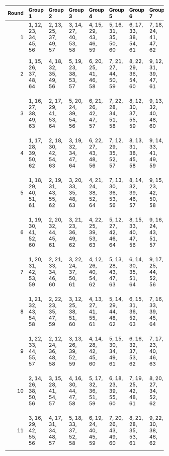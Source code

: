 |   Round | Group 1               | Group 2               | Group 3               | Group 4               | Group 5               | Group 6               | Group 7               | Group 8                | Group 9                | Group 10           | Group 11           |
|--------:|:----------------------|:----------------------|:----------------------|:----------------------|:----------------------|:----------------------|:----------------------|:-----------------------|:-----------------------|:-------------------|:-------------------|
|       1 | 1, 12, 23, 34, 45, 56 | 2, 13, 25, 37, 49, 57 | 3, 14, 27, 40, 53, 58 | 4, 15, 29, 43, 46, 59 | 5, 16, 31, 35, 50, 60 | 6, 17, 33, 38, 54, 61 | 7, 18, 24, 41, 47, 62 | 8, 19, 26, 44, 51, 63  | 9, 20, 28, 36, 55, 64  | 10, 21, 30, 39, 48 | 11, 22, 32, 42, 52 |
|       2 | 1, 15, 26, 37, 48, 64 | 4, 18, 32, 35, 49, 56 | 5, 19, 23, 38, 53, 57 | 6, 20, 25, 41, 46, 58 | 7, 21, 27, 44, 50, 59 | 8, 22, 29, 36, 54, 60 | 9, 12, 31, 39, 47, 61 | 10, 13, 33, 42, 51, 62 | 11, 14, 24, 34, 55, 63 | 2, 16, 28, 40, 52  | 3, 17, 30, 43, 45  |
|       3 | 1, 16, 27, 38, 49, 63 | 2, 17, 29, 41, 53, 64 | 5, 20, 24, 39, 54, 56 | 6, 21, 26, 42, 47, 57 | 7, 22, 28, 34, 51, 58 | 8, 12, 30, 37, 55, 59 | 9, 13, 32, 40, 48, 60 | 10, 14, 23, 43, 52, 61 | 11, 15, 25, 35, 45, 62 | 3, 18, 31, 44, 46  | 4, 19, 33, 36, 50  |
|       4 | 1, 17, 28, 39, 50, 62 | 2, 18, 30, 42, 54, 63 | 3, 19, 32, 34, 47, 64 | 6, 22, 27, 43, 48, 56 | 7, 12, 29, 35, 52, 57 | 8, 13, 31, 38, 45, 58 | 9, 14, 33, 41, 49, 59 | 10, 15, 24, 44, 53, 60 | 11, 16, 26, 36, 46, 61 | 4, 20, 23, 37, 51  | 5, 21, 25, 40, 55  |
|       5 | 1, 18, 29, 40, 51, 61 | 2, 19, 31, 43, 55, 62 | 3, 20, 33, 35, 48, 63 | 4, 21, 24, 38, 52, 64 | 7, 13, 30, 36, 53, 56 | 8, 14, 32, 39, 46, 57 | 9, 15, 23, 42, 50, 58 | 10, 16, 25, 34, 54, 59 | 11, 17, 27, 37, 47, 60 | 5, 22, 26, 41, 45  | 6, 12, 28, 44, 49  |
|       6 | 1, 19, 30, 41, 52, 60 | 2, 20, 32, 44, 45, 61 | 3, 21, 23, 36, 49, 62 | 4, 22, 25, 39, 53, 63 | 5, 12, 27, 42, 46, 64 | 8, 15, 33, 40, 47, 56 | 9, 16, 24, 43, 51, 57 | 10, 17, 26, 35, 55, 58 | 11, 18, 28, 38, 48, 59 | 6, 13, 29, 34, 50  | 7, 14, 31, 37, 54  |
|       7 | 1, 20, 31, 42, 53, 59 | 2, 21, 33, 34, 46, 60 | 3, 22, 24, 37, 50, 61 | 4, 12, 26, 40, 54, 62 | 5, 13, 28, 43, 47, 63 | 6, 14, 30, 35, 51, 64 | 9, 17, 25, 44, 52, 56 | 10, 18, 27, 36, 45, 57 | 11, 19, 29, 39, 49, 58 | 7, 15, 32, 38, 55  | 8, 16, 23, 41, 48  |
|       8 | 1, 21, 32, 43, 54, 58 | 2, 22, 23, 35, 47, 59 | 3, 12, 25, 38, 51, 60 | 4, 13, 27, 41, 55, 61 | 5, 14, 29, 44, 48, 62 | 6, 15, 31, 36, 52, 63 | 7, 16, 33, 39, 45, 64 | 10, 19, 28, 37, 46, 56 | 11, 20, 30, 40, 50, 57 | 8, 17, 24, 42, 49  | 9, 18, 26, 34, 53  |
|       9 | 1, 22, 33, 44, 55, 57 | 2, 12, 24, 36, 48, 58 | 3, 13, 26, 39, 52, 59 | 4, 14, 28, 42, 45, 60 | 5, 15, 30, 34, 49, 61 | 6, 16, 32, 37, 53, 62 | 7, 17, 23, 40, 46, 63 | 8, 18, 25, 43, 50, 64  | 11, 21, 31, 41, 51, 56 | 9, 19, 27, 35, 54  | 10, 20, 29, 38, 47 |
|      10 | 2, 14, 26, 38, 50, 56 | 3, 15, 28, 41, 54, 57 | 4, 16, 30, 44, 47, 58 | 5, 17, 32, 36, 51, 59 | 6, 18, 23, 39, 55, 60 | 7, 19, 25, 42, 48, 61 | 8, 20, 27, 34, 52, 62 | 9, 21, 29, 37, 45, 63  | 10, 22, 31, 40, 49, 64 | 1, 13, 24, 35, 46  | 11, 12, 33, 43, 53 |
|      11 | 3, 16, 29, 42, 55, 56 | 4, 17, 31, 34, 48, 57 | 5, 18, 33, 37, 52, 58 | 6, 19, 24, 40, 45, 59 | 7, 20, 26, 43, 49, 60 | 8, 21, 28, 35, 53, 61 | 9, 22, 30, 38, 46, 62 | 10, 12, 32, 41, 50, 63 | 11, 13, 23, 44, 54, 64 | 1, 14, 25, 36, 47  | 2, 15, 27, 39, 51  |